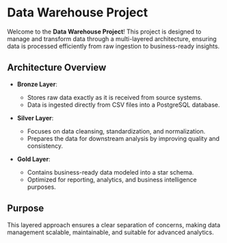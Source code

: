 # Data Warehouse Project

Welcome to the **Data Warehouse Project**! This project is designed to manage and transform data through a multi-layered architecture, ensuring data is processed efficiently from raw ingestion to business-ready insights.

## Architecture Overview

- **Bronze Layer**: 
  - Stores raw data exactly as it is received from source systems.
  - Data is ingested directly from CSV files into a PostgreSQL database.
  
- **Silver Layer**: 
  - Focuses on data cleansing, standardization, and normalization.
  - Prepares the data for downstream analysis by improving quality and consistency.
  
- **Gold Layer**: 
  - Contains business-ready data modeled into a star schema.
  - Optimized for reporting, analytics, and business intelligence purposes.

## Purpose
This layered approach ensures a clear separation of concerns, making data management scalable, maintainable, and suitable for advanced analytics.
